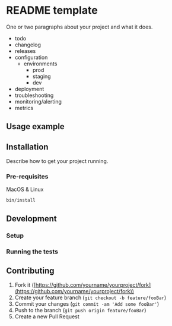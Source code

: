 # README template

One or two paragraphs about your project and what it does.

- todo 
- changelog
- releases
- configuration
    - environments
        - prod
        - staging
        - dev
- deployment
- troubleshooting
- monitoring/alerting
- metrics

## Usage example


## Installation

Describe how to get your project running.

### Pre-requisites

MacOS & Linux

```
bin/install
```

## Development

### Setup


### Running the tests

## Contributing

1.  Fork it ([https://github.com/yourname/yourproject/fork](https://github.com/yourname/yourproject/fork))
2.  Create your feature branch (`git checkout -b feature/fooBar`)
3.  Commit your changes (`git commit -am 'Add some fooBar'`)
4.  Push to the branch (`git push origin feature/fooBar`)
5.  Create a new Pull Request